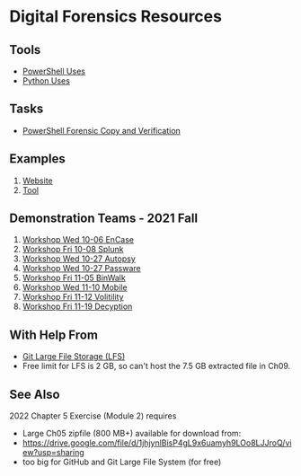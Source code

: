 # Digital Forensics Resources

## Tools

- [PowerShell Uses](powershell/uses.md)
- [Python Uses](python/uses.md)

## Tasks

- [PowerShell Forensic Copy and Verification](task_forensic_copy)

## Examples

1. [Website](https://github.com/denisecase/digital-forensics-website)
2. [Tool](https://ad-exe.s3.amazonaws.com/AccessData_FTK_Imager_4.5.0_%28x64%29.exe)

## Demonstration Teams - 2021 Fall

1. [Workshop Wed 10-06 EnCase](https://github.com/GabrielSolomonHolland/EnCase-Digital-Forensics-Presentation-44386)
2. [Workshop Fri 10-08 Splunk](https://github.com/bben6087/splunk-group-workshop)
3. [Workshop Wed 10-27 Autopsy](https://github.com/Patrick-crtl/Demonstration-Project)
5. [Workshop Wed 10-27 Passware](https://github.com/s529296/Passware-Digital-Forensic-Kit-Demo)
6. [Workshop Fri 11-05 BinWalk](https://github.com/BWeddle/BinwalkGroupProject)
7. [Workshop Wed 11-10 Mobile](https://github.com/mackenziebishop/mobile-forensics)
8. [Workshop Fri 11-12 Volitility](https://github.com/cameronkc/DF-GROUP2-REPO) 
9. [Workshop Fri 11-19 Decyption]()


## With Help From

- [Git Large File Storage (LFS)](https://git-lfs.github.com/)
- Free limit for LFS is 2 GB, so can't host the 7.5 GB extracted file in Ch09.

## See Also

2022 Chapter 5 Exercise (Module 2) requires
- Large Ch05 zipfile (800 MB+) available for download from:
- <https://drive.google.com/file/d/1jhjynlBisP4gL9x6uamyh9LOo8LJJroQ/view?usp=sharing>
- too big for GitHub and Git Large File System (for free)
